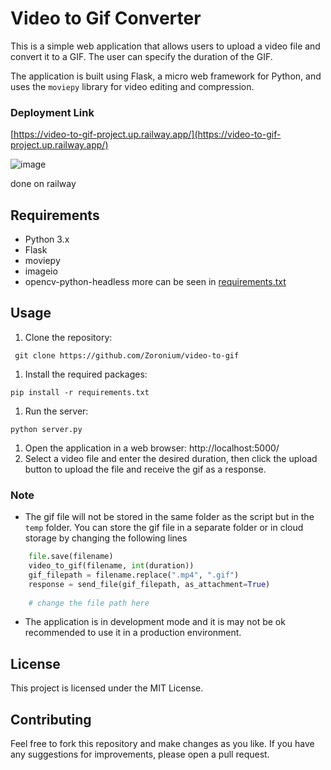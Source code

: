 # Video to Gif Converter
This is a simple web application that allows users to upload a video file and convert it to a GIF. The user can specify the duration of the GIF.

The application is built using Flask, a micro web framework for Python, and uses the `moviepy` library for video editing and compression.

### Deployment Link
[https://video-to-gif-project.up.railway.app/](https://video-to-gif-project.up.railway.app/)

![image](https://user-images.githubusercontent.com/89680252/212937441-b3828a0b-820b-4d5b-a6f6-c2c2ff8e606f.png)

done on railway

## Requirements
- Python 3.x
- Flask
- moviepy
- imageio
- opencv-python-headless
more can be seen in [requirements.txt](./requirements.txt)

## Usage
1. Clone the repository:
```
 git clone https://github.com/Zoronium/video-to-gif
```
1. Install the required packages: 
```
pip install -r requirements.txt
```
1. Run the server: 
```
python server.py
```
1. Open the application in a web browser: http://localhost:5000/
1. Select a video file and enter the desired duration, then click the upload button to upload the file and receive the gif as a response.
### Note
- The gif file will not be stored in the same folder as the script but in the `temp` folder. You can store the gif file in a separate folder or in cloud storage by changing the following lines
```py
    file.save(filename)
    video_to_gif(filename, int(duration))
    gif_filepath = filename.replace(".mp4", ".gif")
    response = send_file(gif_filepath, as_attachment=True) 
  
    # change the file path here
```
- The application is in development mode and it is may not be ok recommended to use it in a production environment.

## License
This project is licensed under the MIT License.

## Contributing
Feel free to fork this repository and make changes as you like. If you have any suggestions for improvements, please open a pull request.
